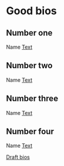 # Good bios

## Number one
Name
[Text](Link)

## Number two
Name
[Text](Link)

## Number three
Name
[Text](Link)

## Number four
Name
[Text](Link)


[Draft bios](Link)
